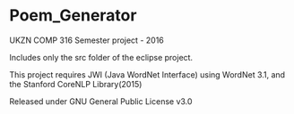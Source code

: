 # Poem_Generator
UKZN COMP 316 Semester project - 2016

Includes only the src folder of the eclipse project.

This project requires JWI (Java WordNet Interface) using WordNet 3.1, and the Stanford CoreNLP Library(2015)



Released under GNU General Public License v3.0
